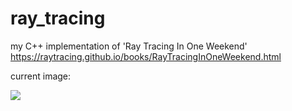 # ray_tracing
my C++ implementation of 'Ray Tracing In One Weekend' https://raytracing.github.io/books/RayTracingInOneWeekend.html

current image:

![](image.ppm?raw=true)